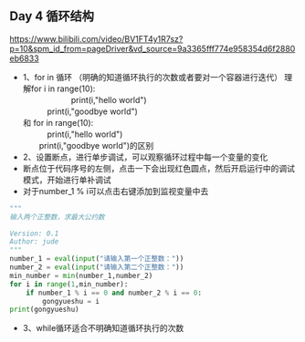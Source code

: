 ## Day 4 循环结构
https://www.bilibili.com/video/BV1FT4y1R7sz?p=10&spm_id_from=pageDriver&vd_source=9a3365fff774e958354d6f2880eb6833

- 1、for in 循环  （明确的知道循环执行的次数或者要对一个容器进行迭代）
理解for i in range(10):  
　　　　　　print(i,"hello world")  
      　　　print(i,"goodbye world")  
和 for in range(10):  
     　　　print(i,"hello world")  
　　print(i,"goodbye world")的区别 
- 2、设置断点，进行单步调试，可以观察循环过程中每一个变量的变化
- 断点位于代码序号的左侧，点击一下会出现红色圆点，然后开启运行中的调试模式，开始进行单补调试
- 对于number_1 % i可以点击右键添加到监视变量中去
```Python
"""
输入两个正整数，求最大公约数

Version: 0.1
Author: jude
"""
number_1 = eval(input("请输入第一个正整数："))
number_2 = eval(input("请输入第二个正整数："))
min_number = min(number_1,number_2)
for i in range(1,min_number):
    if number_1 % i == 0 and number_2 % i == 0:
        gongyueshu = i 
print(gongyueshu)
```

- 3、while循环适合不明确知道循环执行的次数
